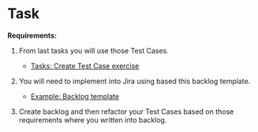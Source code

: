 # Task

**Requirements:**

1. From last tasks you will use those Test Cases.
    - [Tasks: Create Test Case exercise](../../QA/tasks/testCaseDesignTask.md)

2. You will need to implement into Jira using based this backlog template.
    - [Example: Backlog template](../assets/examples/backlog.md)

3. Create backlog and then refactor your Test Cases based on those requirements where you written into backlog.

